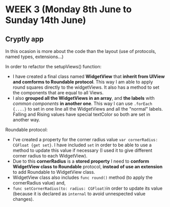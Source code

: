 # WEEK 3  (Monday 8th June to Sunday 14th June)

## Cryptly app 

In this ocasion is more about the code than the layout (use of protocols, named types, extensions...)  

In order to refactor the setupViews() function:
- I have created a final class named **WidgetView** that **inherit from UIView and comforms to Roundable protocol**. This way I am able to apply round squares directly to the widgetViews. It also has a method to set the components that are equal to all Views.
- I also **grouped all the WidgetViews in an array**, and **the labels**  with *common components* **in another one**. This way I can use `.forEach {....}` to set in one line all the WidgetViews and all the "normal" labels. Falling and Rising values have special textColor so both are set in another way.


Roundable protocol:
-  I've created a property for the corner radius value `var cornerRadius: CGFloat {get set}`. I have included `set` in order to be able to use a method to update this value if necessary (I used it to give different corner radius to each WidgetView).
- Due to this **cornerRadius** is a **stored property** I need to **conform WidgetView class to Roundable** protocol, **instead of use an extension** to add Roundable to WidgetView class.
- WidgetView class also includes `func round()` method (to apply the cornerRadius value) and,
- `func setCornerRadius(to: radius: CGFloat)`in order to update its value (because it is declared as `internal` to avoid unnespected value changes).

